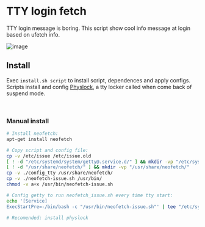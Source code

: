 # TTY login fetch
TTY login message is boring. This script show cool info message at login based on ufetch info.

![image](https://user-images.githubusercontent.com/32820131/40976478-92efc988-68ce-11e8-98ec-f5313a773000.png)


## Install
Exec `install.sh script` to install script, dependences and apply configs. Scripts install and config [Physlock](https://github.com/muennich/physlock), a tty locker called when come back of suspend mode.

&nbsp; 
### Manual install
```bash
# Install neofetch:
apt-get install neofetch

# Copy script and config file:
cp -v /etc/issue /etc/issue.old
[ ! -d "/etc/systemd/system/getty@.service.d/" ] && mkdir -vp "/etc/systemd/system/getty@.service.d/"
[ ! -d "/usr/share/neofetch/" ] && mkdir -vp "/usr/share/neofetch/"
cp -v ./config_tty /usr/share/neofetch/
cp -v ./neofetch-issue.sh /usr/bin/
chmod -v a+x /usr/bin/neofetch-issue.sh

# Config getty to run neofetch_issue.sh every time tty start:
echo '[Service]
ExecStartPre=-/bin/bash -c "/usr/bin/neofetch-issue.sh"' | tee "/etc/systemd/system/getty@.service.d/override.conf"

# Recomended: install physlock
```
